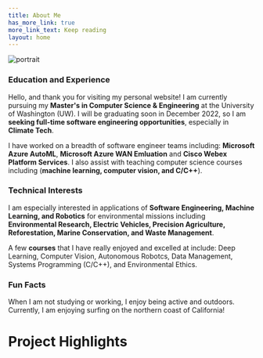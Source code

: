 ```yaml
---
title: About Me
has_more_link: true
more_link_text: Keep reading
layout: home
---
```

![portrait]({{site.baseurl}}/images/me_small.jpg)
### Education and Experience
Hello, and thank you for visiting my personal website! I am currently pursuing my **Master's in Computer Science & Engineering** at the University of Washington (UW). I will be graduating soon in December 2022, so I am **seeking full-time software engineering opportunities**, especially in **Climate Tech**.

I have worked on a breadth of software engineer teams including: **Microsoft Azure AutoML**, **Microsoft Azure WAN Emluation** and **Cisco Webex Platform Services**. I also assist with teaching computer science courses including (**machine learning, computer vision, and C/C++**).

### Technical Interests

I am especially interested in applications of **Software Engineering, Machine Learning, and Robotics** for environmental missions including **Environmental Research, Electric Vehicles, Precision Agriculture, Reforestation, Marine Conservation, and Waste Management**.

A few **courses** that I have really enjoyed and excelled at include: Deep Learning, Computer Vision, Autonomous Robotcs, Data Management, Systems Programming (C/C++), and Environmental Ethics.


### Fun Facts
When I am not studying or working, I enjoy being active and outdoors. Currently, I am enjoying surfing on the northern coast of California!



# Project Highlights
